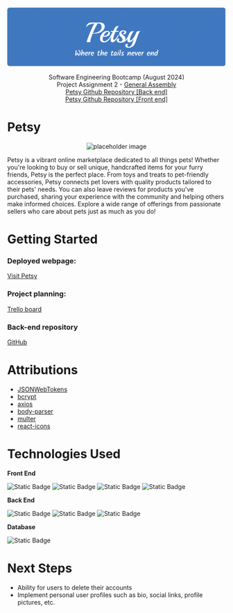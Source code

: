 <div align="center">

![Profile header for Petsy](./public/resources/petsy-profile-header.png)

Software Engineering Bootcamp (August 2024)<br/>
Project Assignment 2 - [General Assembly](https://generalassemb.ly/)<br/>
[Petsy Github Repository [Back end]](https://github.com/JPham4801/petsy-app)<br/>
[Petsy Github Repository [Front end]](https://github.com/JPham4801/petsy-app-front-end)

</div>

# Petsy

<div align="center">

![placeholder image](https://robohash.org/set_set4/bgset_bg1/RandomParams?size=745x500)

</div>

Petsy is a vibrant online marketplace dedicated to all things pets! Whether you're looking to buy or sell unique, handcrafted items for your furry friends, Petsy is the perfect place. From toys and treats to pet-friendly accessories, Petsy connects pet lovers with quality products tailored to their pets' needs. You can also leave reviews for products you've purchased, sharing your experience with the community and helping others make informed choices. Explore a wide range of offerings from passionate sellers who care about pets just as much as you do!

# Getting Started

### Deployed webpage:

[Visit Petsy](https://petsy-app.netlify.app/)

### Project planning:

[Trello board](https://trello.com/invite/b/66b3ce25b4c5c1585cbb9ee7/ATTI68c7fdf28402fe31968383865fa90dd5D049C9CA/petsy)

### Back-end repository
[GitHub](https://github.com/JPham4801/petsy-app)<br/>

# Attributions

- [JSONWebTokens](https://www.npmjs.com/package/jsonwebtoken)
- [bcrypt](https://www.npmjs.com/package/bcrypt)
- [axios](https://www.npmjs.com/package/axios)
- [body-parser](https://www.npmjs.com/package/body-parser)
- [multer](https://www.npmjs.com/package/multer)
- [react-icons](https://www.npmjs.com/package/react-icons)


# Technologies Used

**Front End**

![Static Badge](https://img.shields.io/badge/JAVASCRIPT-yellow?style=for-the-badge&logo=javascript&logoColor=white&labelColor=black)
![Static Badge](https://img.shields.io/badge/HTML-green?style=for-the-badge&logo=HTML5&logoColor=white&labelColor=black)
![Static Badge](https://img.shields.io/badge/CSS-blue?style=for-the-badge&logo=CSS3&logoColor=white&labelColor=black)
![Static Badge](https://img.shields.io/badge/React-20232A?style=for-the-badge&logo=react&logoColor=61DAFB)

**Back End**

![Static Badge](https://img.shields.io/badge/MongoDB-4EA94B?style=for-the-badge&logo=mongodb&logoColor=white)
![Static Badge](https://img.shields.io/badge/Express.js-404D59?style=for-the-badge)
![Static Badge](https://img.shields.io/badge/Node.js-43853D?style=for-the-badge&logo=node.js&logoColor=white)



**Database**

![Static Badge](https://img.shields.io/badge/Heroku-430098?style=for-the-badge&logo=heroku&logoColor=white)

# Next Steps

- Ability for users to delete their accounts
- Implement personal user profiles such as bio, social links, profile pictures, etc.